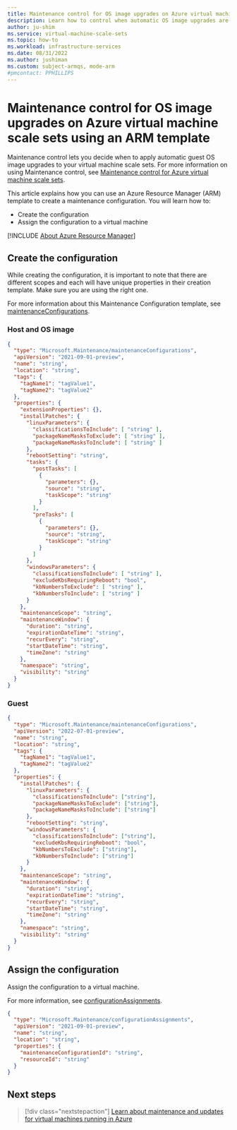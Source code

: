 ```yaml
---
title: Maintenance control for OS image upgrades on Azure virtual machine scale sets using an Azure Resource Manager template
description: Learn how to control when automatic OS image upgrades are rolled out to your Azure virtual machine scale sets using Maintenance control and an Azure Resource Manager (ARM) template.
author: ju-shim
ms.service: virtual-machine-scale-sets
ms.topic: how-to
ms.workload: infrastructure-services
ms.date: 08/31/2022
ms.author: jushiman 
ms.custom: subject-armqs, mode-arm
#pmcontact: PPHILLIPS
---
```


# Maintenance control for OS image upgrades on Azure virtual machine scale sets using an ARM template

Maintenance control lets you decide when to apply automatic guest OS image upgrades to your virtual machine scale sets. For more information on using Maintenance control, see [Maintenance control for Azure virtual machine scale sets](virtual-machine-scale-sets-maintenance-control.md).

This article explains how you can use an Azure Resource Manager (ARM) template to create a maintenance configuration. You will learn how to:

- Create the configuration 
- Assign the configuration to a virtual machine

[!INCLUDE [About Azure Resource Manager](../../includes/resource-manager-quickstart-introduction.md)] 

## Create the configuration

While creating the configuration, it is important to note that there are different scopes and each will have unique properties in their creation template. Make sure you are using the right one.

For more information about this Maintenance Configuration template, see [maintenanceConfigurations](/azure/templates/microsoft.maintenance/maintenanceconfigurations?tabs=json#template-format).

### Host and OS image 

```json
{
  "type": "Microsoft.Maintenance/maintenanceConfigurations",
  "apiVersion": "2021-09-01-preview",
  "name": "string",
  "location": "string",
  "tags": {
    "tagName1": "tagValue1",
    "tagName2": "tagValue2"
  },
  "properties": {
    "extensionProperties": {},
    "installPatches": {
      "linuxParameters": {
        "classificationsToInclude": [ "string" ],
        "packageNameMasksToExclude": [ "string" ],
        "packageNameMasksToInclude": [ "string" ]
      },
      "rebootSetting": "string",
      "tasks": {
        "postTasks": [
          {
            "parameters": {},
            "source": "string",
            "taskScope": "string"
          }
        ],
        "preTasks": [
          {
            "parameters": {},
            "source": "string",
            "taskScope": "string"
          }
        ]
      },
      "windowsParameters": {
        "classificationsToInclude": [ "string" ],
        "excludeKbsRequiringReboot": "bool",
        "kbNumbersToExclude": [ "string" ],
        "kbNumbersToInclude": [ "string" ]
      }
    },
    "maintenanceScope": "string",
    "maintenanceWindow": {
      "duration": "string",
      "expirationDateTime": "string",
      "recurEvery": "string",
      "startDateTime": "string",
      "timeZone": "string"
    },
    "namespace": "string",
    "visibility": "string"
  }
}
```

### Guest

```json
{
  "type": "Microsoft.Maintenance/maintenanceConfigurations",
  "apiVersion": "2022-07-01-preview",
  "name": "string",
  "location": "string",
  "tags": {
    "tagName1": "tagValue1",
    "tagName2": "tagValue2"
  },
  "properties": {
    "installPatches": {
      "linuxParameters": {
        "classificationsToInclude": ["string"],
        "packageNameMasksToExclude": ["string"],
        "packageNameMasksToInclude": ["string"]
      },
      "rebootSetting": "string",
      "windowsParameters": {
        "classificationsToInclude": ["string"],
        "excludeKbsRequiringReboot": "bool",
        "kbNumbersToExclude": ["string"],
        "kbNumbersToInclude": ["string"]
      }
    },
    "maintenanceScope": "string",
    "maintenanceWindow": {
      "duration": "string",
      "expirationDateTime": "string",
      "recurEvery": "string",
      "startDateTime": "string",
      "timeZone": "string"
    },
    "namespace": "string",
    "visibility": "string"
  }
}
```

## Assign the configuration

Assign the configuration to a virtual machine. 

For more information, see [configurationAssignments](/azure/templates/microsoft.maintenance/configurationassignments?tabs=json#property-values).

```json
{ 
  "type": "Microsoft.Maintenance/configurationAssignments", 
  "apiVersion": "2021-09-01-preview", 
  "name": "string", 
  "location": "string", 
  "properties": { 
    "maintenanceConfigurationId": "string", 
    "resourceId": "string" 
  } 
}
```

## Next steps

> [!div class="nextstepaction"]
> [Learn about maintenance and updates for virtual machines running in Azure](maintenance-and-updates.md)